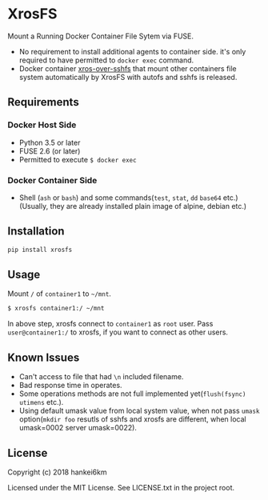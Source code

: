 # XrosFS

Mount a Running Docker Container File Sytem via FUSE.

* No requirement to install additional agents to container side. it's only required to have permitted to `docker exec` command.
* Docker container [xros-over-sshfs](https://hub.docker.com/r/hankei6km/xros-over-sshfs/) that mount other containers file system automatically  by XrosFS with autofs and sshfs is released.


## Requirements

### Docker Host Side

* Python 3.5 or later
* FUSE 2.6 (or later)
* Permitted to execute `$ docker exec`

### Docker Container Side

* Shell (`ash` or `bash`) and some commands(`test`, `stat`, `dd` `base64` etc.)
(Usually, they are already installed plain image of alpine, debian etc.)


## Installation

```bash
pip install xrosfs
```

## Usage

Mount `/` of `container1` to `~/mnt`.

```bash
$ xrosfs container1:/ ~/mnt
```

In above step, xrosfs connect to `container1` as `root` user.
Pass `user@container1:/` to xrosfs, if you want to connect as other users.


## Known Issues

* Can't access to file that had `\n` included filename.
* Bad response time in operates.
* Some operations methods are not full implemented yet(`flush(fsync)` `utimens` etc.).
* Using default umask value from local system value, when not pass `umask` option(`mkdir foo` resutls of sshfs and xrosfs are different, when local umask=0002 server umask=0022).


## License

Copyright (c) 2018 hankei6km

Licensed under the MIT License. See LICENSE.txt in the project root.
